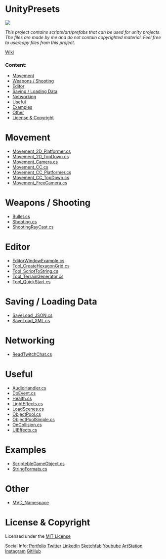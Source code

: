 # UnityPresets

<a href="https://github.com/MarcelvanDuijnDev/UnityPresets">
<img align="center" src="https://raw.githubusercontent.com/MarcelvanDuijnDev/MarcelvanDuijnDev/main/Images/Project_Header_UnityPresets.png">
</a>

_This project contains scripts/art/prefabs that can be used for unity projects.
The files are made by me and do not contain copyrighted material.
Feel free to use/copy files from this project._

[Wiki](https://github.com/MarcelvanDuijnDev/UnityPresets/wiki)

### Content:
* [Movement](#movement)
* [Weapons / Shooting](#weapons--shooting)
* [Editor](#editor)
* [Saving / Loading Data](#saving--loading-data)
* [Networking](#networking)
* [Useful](#useful)
* [Examples](#examples)
* [Other](#other)
* [License & Copyright](#license--copyright)
  
# Movement 
- [Movement_2D_Platformer.cs](https://github.com/MarcelvanDuijnDev/UnityPresets/blob/main/Assets/Scripts/Movement/Movement_2D_Platformer.cs)
- [Movement_2D_TopDown.cs](https://github.com/MarcelvanDuijnDev/UnityPresets/blob/main/Assets/Scripts/Movement/Movement_2D_TopDown.cs)
- [Movement_Camera.cs](https://github.com/MarcelvanDuijnDev/UnityPresets/blob/main/Assets/Scripts/Movement/Movement_Camera.cs)
- [Movement_CC.cs](https://github.com/MarcelvanDuijnDev/UnityPresets/blob/main/Assets/Scripts/Movement/Movement_CC.cs)
- [Movement_CC_Platformer.cs](https://github.com/MarcelvanDuijnDev/UnityPresets/blob/main/Assets/Scripts/Movement/Movement_CC_Platformer.cs)
- [Movement_CC_TopDown.cs](https://github.com/MarcelvanDuijnDev/UnityPresets/blob/main/Assets/Scripts/Movement/Movement_CC_TopDown.cs)
- [Movement_FreeCamera.cs](https://github.com/MarcelvanDuijnDev/UnityPresets/blob/main/Assets/Scripts/Movement/Movement_FreeCamera.cs)

# Weapons / Shooting
- [Bullet.cs](https://github.com/MarcelvanDuijnDev/UnityPresets/blob/main/Assets/Scripts/BulletScript/Bullet.cs)
- [Shooting.cs](https://github.com/MarcelvanDuijnDev/UnityPresets/blob/main/Assets/Scripts/Weapons/Shooting.cs)
- [ShootingRayCast.cs](https://github.com/MarcelvanDuijnDev/UnityPresets/blob/main/Assets/Scripts/Weapons/ShootingRayCast.cs)

# Editor
- [EditorWindowExample.cs](https://github.com/MarcelvanDuijnDev/UnityPresets/blob/main/Assets/Editor/EditorWindowExample.cs)
- [Tool_CreateHexagonGrid.cs](https://github.com/MarcelvanDuijnDev/UnityPresets/blob/main/Assets/Editor/Tool_CreateHexagonGrid.cs)
- [Tool_ScriptToString.cs](https://github.com/MarcelvanDuijnDev/UnityPresets/blob/main/Assets/Editor/Tool_ScriptToString.cs)
- [Tool_TerrainGenerator.cs](https://github.com/MarcelvanDuijnDev/UnityPresets/blob/main/Assets/Editor/Tool_TerrainGenerator.cs)
- [Tool_QuickStart.cs](https://github.com/MarcelvanDuijnDev/UnityPresets/blob/main/Assets/Editor/Tool_QuickStart.cs)

# Saving / Loading Data
- [SaveLoad_JSON.cs](https://github.com/MarcelvanDuijnDev/UnityPresets/blob/main/Assets/Scripts/SaveLoadHandler/SaveLoad_JSON.cs)
- [SaveLoad_XML.cs](https://github.com/MarcelvanDuijnDev/UnityPresets/blob/main/Assets/Scripts/SaveLoadHandler/SaveLoad_XML.cs)

# Networking
- [ReadTwitchChat.cs](https://github.com/MarcelvanDuijnDev/UnityPresets/blob/main/Assets/Scripts/Networking/ReadTwitchChat.cs)

# Useful
- [AudioHandler.cs](https://github.com/MarcelvanDuijnDev/UnityPresets/blob/main/Assets/Scripts/Useful/AudioHandler.cs)
- [DoEvent.cs](https://github.com/MarcelvanDuijnDev/UnityPresets/blob/main/Assets/Scripts/Useful/DoEvent.cs)
- [Health.cs](https://github.com/MarcelvanDuijnDev/UnityPresets/blob/main/Assets/Scripts/Useful/Health.cs)
- [LightEffects.cs](https://github.com/MarcelvanDuijnDev/UnityPresets/blob/main/Assets/Scripts/Useful/LightEffects.cs)
- [LoadScenes.cs](https://github.com/MarcelvanDuijnDev/UnityPresets/blob/main/Assets/Scripts/Useful/LoadScenes.cs)
- [ObjectPool.cs](https://github.com/MarcelvanDuijnDev/UnityPresets/blob/main/Assets/Scripts/ObjectPool/ObjectPool.cs)
- [ObjectPoolSimple.cs](https://github.com/MarcelvanDuijnDev/UnityPresets/blob/main/Assets/Scripts/ObjectPool/ObjectPoolSimple.cs)
- [OnCollision.cs](https://github.com/MarcelvanDuijnDev/UnityPresets/blob/main/Assets/Scripts/Useful/OnCollision.cs)
- [UIEffects.cs](https://github.com/MarcelvanDuijnDev/UnityPresets/blob/main/Assets/Scripts/Useful/UIEffects.cs)

# Examples
- [ScriptebleGameObject.cs](https://github.com/MarcelvanDuijnDev/UnityPresets/blob/main/Assets/Scripts/RandomExamples/ScriptebleGameObject.cs)
- [StringFormats.cs](https://github.com/MarcelvanDuijnDev/UnityPresets/blob/main/Assets/Scripts/RandomExamples/StringFormats.cs)

# Other
- [MVD_Namespace](https://github.com/MarcelvanDuijnDev/UnityPresets/blob/main/Assets/Scripts/Other/MVD_Namespace.cs)

# License & Copyright
Licensed under the [MIT License](https://github.com/MarcelvanDuijnDev/UnityPresets/blob/main/LICENSE)

Social Info: 
[Portfolio](https://www.marcelvanduijn.com/)
[Twitter](https://twitter.com/MarcelvanDuijn_)
[LinkedIn](https://www.linkedin.com/in/marcel-van-duijn/)
[Sketchfab](https://sketchfab.com/MarcelvanDuijn)
[Youbube](https://www.youtube.com/channel/UCifUu8rDfr-ljsMx8bUVGrg)
[ArtStation](https://www.artstation.com/marcelvanduijn)
[Instagram](https://www.instagram.com/marcelvanduijn_/)
[GitHub](https://github.com/MarcelvanDuijnDev)
